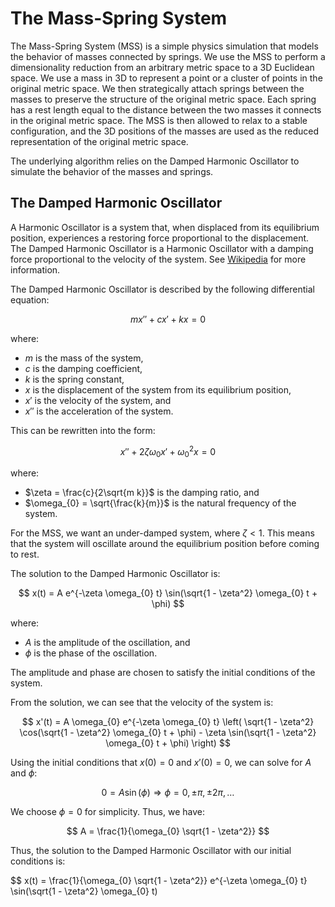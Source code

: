 # The Mass-Spring System

The Mass-Spring System (MSS) is a simple physics simulation that models the behavior of masses connected by springs.
We use the MSS to perform a dimensionality reduction from an arbitrary metric space to a 3D Euclidean space.
We use a mass in 3D to represent a point or a cluster of points in the original metric space.
We then strategically attach springs between the masses to preserve the structure of the original metric space.
Each spring has a rest length equal to the distance between the two masses it connects in the original metric space.
The MSS is then allowed to relax to a stable configuration, and the 3D positions of the masses are used as the reduced representation of the original metric space.

The underlying algorithm relies on the Damped Harmonic Oscillator to simulate the behavior of the masses and springs.

## The Damped Harmonic Oscillator

A Harmonic Oscillator is a system that, when displaced from its equilibrium position, experiences a restoring force proportional to the displacement.
The Damped Harmonic Oscillator is a Harmonic Oscillator with a damping force proportional to the velocity of the system.
See [Wikipedia](https://en.wikipedia.org/wiki/Harmonic_oscillator) for more information.

The Damped Harmonic Oscillator is described by the following differential equation:

$$
m x'' + c x' + k x = 0
$$

where:

- $m$ is the mass of the system,
- $c$ is the damping coefficient,
- $k$ is the spring constant,
- $x$ is the displacement of the system from its equilibrium position,
- $x'$ is the velocity of the system, and
- $x''$ is the acceleration of the system.

This can be rewritten into the form:

$$
x'' + 2 \zeta \omega_{0} x' + \omega_{0}^2 x = 0
$$

where:

- $\zeta = \frac{c}{2\sqrt{m k}}$ is the damping ratio, and
- $\omega_{0} = \sqrt{\frac{k}{m}}$ is the natural frequency of the system.

For the MSS, we want an under-damped system, where $\zeta < 1$.
This means that the system will oscillate around the equilibrium position before coming to rest.

The solution to the Damped Harmonic Oscillator is:

$$
x(t) = A e^{-\zeta \omega_{0} t} \sin(\sqrt{1 - \zeta^2} \omega_{0} t + \phi)
$$

where:

- $A$ is the amplitude of the oscillation, and
- $\phi$ is the phase of the oscillation.

The amplitude and phase are chosen to satisfy the initial conditions of the system.

From the solution, we can see that the velocity of the system is:

$$
x'(t) = A \omega_{0} e^{-\zeta \omega_{0} t} \left( \sqrt{1 - \zeta^2} \cos(\sqrt{1 - \zeta^2} \omega_{0} t + \phi) - \zeta  \sin(\sqrt{1 - \zeta^2} \omega_{0} t + \phi) \right)
$$

Using the initial conditions that $x(0) = 0$ and $x'(0) = 0$, we can solve for $A$ and $\phi$:

$$
0 = A \sin(\phi) \Rightarrow \phi = 0, \pm \pi, \pm 2\pi, \ldots
$$

We choose $\phi = 0$ for simplicity.
Thus, we have:

$$
A = \frac{1}{\omega_{0} \sqrt{1 - \zeta^2}}
$$

Thus, the solution to the Damped Harmonic Oscillator with our initial conditions is:

$$
x(t) = \frac{1}{\omega_{0} \sqrt{1 - \zeta^2}} e^{-\zeta \omega_{0} t} \sin(\sqrt{1 - \zeta^2} \omega_{0} t)
